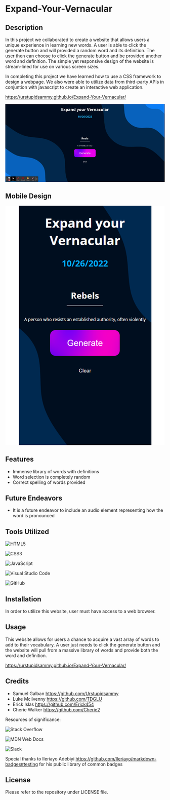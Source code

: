 # Expand-Your-Vernacular

## Description
In this project we collaborated to create a website that allows users a unique experience in learning new words. A user is able to click the generate button and will provided a random word and its definition. The user then can choose to click the generate button and be provided another word and definition. The simple yet responsive design of the website is stream-lined for use on various screen sizes.

In completing this project we have learned how to use a CSS framework to design a webpage. We also were able to utilize data from third-party APIs in conjuntion with javascript to create an interactive web application. 

https://urstupidsammy.github.io/Expand-Your-Vernacular/

![RandomWord-App](assets/imgs/RandomWord.gif)

## Mobile Design 

![RandomWord-App](./assets/imgs/ScreenshotMobile.png)


## Features
  
  * Immense library of words with definitions
  * Word selection is completely random
  * Correct spelling of words provided

## Future Endeavors

  * It is a future endeavor to include an audio element representing how the word is pronounced
  
## Tools Utilized

![HTML5](https://img.shields.io/badge/html5-%23E34F26.svg?style=for-the-badge&logo=html5&logoColor=white)

![CSS3](https://img.shields.io/badge/css3-%231572B6.svg?style=for-the-badge&logo=css3&logoColor=white)

![JavaScript](https://img.shields.io/badge/javascript-%23323330.svg?style=for-the-badge&logo=javascript&logoColor=%23F7DF1E)

![Visual Studio Code](https://img.shields.io/badge/Visual%20Studio%20Code-0078d7.svg?style=for-the-badge&logo=visual-studio-code&logoColor=white)

![GitHub](https://img.shields.io/badge/github-%23121011.svg?style=for-the-badge&logo=github&logoColor=white)

## Installation

In order to utilize this website, user must have access to a web browser.

## Usage

This website allows for users a chance to acquire a vast array of words to add to their vocabulary. A user just needs to click the generate button and the website will pull from a massive library of words and provide both the word and definition.

https://urstupidsammy.github.io/Expand-Your-Vernacular/

## Credits

* Samuel Galban https://github.com/Urstupidsammy
* Luke Mcilvenny  https://github.com/TDGLU
* Erick Islas https://github.com/Erick454
* Cherie Walker https://github.com/Cherie2

Resources of significance:

![Stack Overflow](https://img.shields.io/badge/-Stackoverflow-FE7A16?style=for-the-badge&logo=stack-overflow&logoColor=white)

![MDN Web Docs](https://img.shields.io/badge/MDN_Web_Docs-black?style=for-the-badge&logo=mdnwebdocs&logoColor=white)

![Slack](https://img.shields.io/badge/Slack-4A154B?style=for-the-badge&logo=slack&logoColor=white)

Special thanks to Ileriayo Adebiyi https://github.com/Ileriayo/markdown-badges#testing for his public library of common badges

## License

Please refer to the repository under LICENSE file.